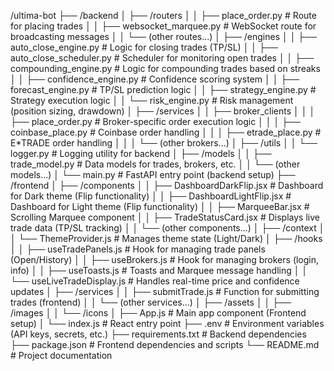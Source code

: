 /ultima-bot
├── /backend
│   ├── /routers
│   │   ├── place_order.py            # Route for placing trades
│   │   ├── websocket_marquee.py      # WebSocket route for broadcasting messages
│   │   └── (other routes...)
│   ├── /engines
│   │   ├── auto_close_engine.py      # Logic for closing trades (TP/SL)
│   │   ├── auto_close_scheduler.py  # Scheduler for monitoring open trades
│   │   ├── compounding_engine.py     # Logic for compounding trades based on streaks
│   │   ├── confidence_engine.py     # Confidence scoring system
│   │   ├── forecast_engine.py       # TP/SL prediction logic
│   │   ├── strategy_engine.py       # Strategy execution logic
│   │   └── risk_engine.py           # Risk management (position sizing, drawdown)
│   ├── /services
│   │   ├── broker_clients
│   │   │   ├── place_order.py       # Broker-specific order execution logic
│   │   │   ├── coinbase_place.py    # Coinbase order handling
│   │   │   ├── etrade_place.py      # E*TRADE order handling
│   │   │   └── (other brokers...)
│   ├── /utils
│   │   └── logger.py                # Logging utility for backend
│   ├── /models
│   │   ├── trade_model.py           # Data models for trades, brokers, etc.
│   │   └── (other models...)
│   └── main.py                      # FastAPI entry point (backend setup)
├── /frontend
│   ├── /components
│   │   ├── DashboardDarkFlip.jsx    # Dashboard for Dark theme (Flip functionality)
│   │   ├── DashboardLightFlip.jsx   # Dashboard for Light theme (Flip functionality)
│   │   ├── MarqueeBar.jsx           # Scrolling Marquee component
│   │   ├── TradeStatusCard.jsx      # Displays live trade data (TP/SL tracking)
│   │   └── (other components...)
│   ├── /context
│   │   └── ThemeProvider.js         # Manages theme state (Light/Dark)
│   ├── /hooks
│   │   ├── useTradePanels.js       # Hook for managing trade panels (Open/History)
│   │   ├── useBrokers.js           # Hook for managing brokers (login, info)
│   │   ├── useToasts.js            # Toasts and Marquee message handling
│   │   └── useLiveTradeDisplay.js  # Handles real-time price and confidence updates
│   ├── /services
│   │   ├── submitTrade.js           # Function for submitting trades (frontend)
│   │   └── (other services...)
│   ├── /assets
│   │   ├── /images
│   │   └── /icons
│   ├── App.js                       # Main app component (Frontend setup)
│   └── index.js                     # React entry point
├── .env                             # Environment variables (API keys, secrets, etc.)
├── requirements.txt                 # Backend dependencies
├── package.json                     # Frontend dependencies and scripts
└── README.md                        # Project documentation
